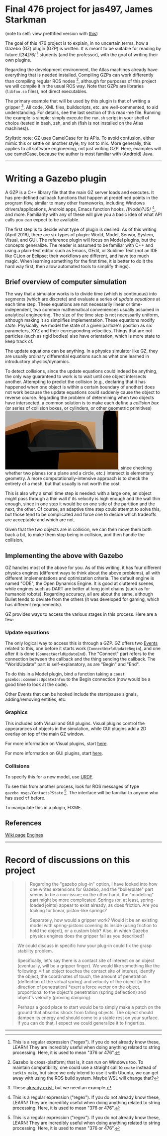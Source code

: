 # Final 476 project for jas497, James Starkman

(note to self: view prettified version with [this](http://dillinger.io/))

The goal of this 476 project is to explain, in no uncertain terms, how
a Gazebo (GZ) plugin (GZP) is written.  It is meant to be suitable for
reading by future /[34]76/ [^regex] students (and the professor), with
the goal of writing their own plugins.

Regarding the development environment, the Atlas machines already have
everything that is needed installed.  Compiling GZPs can work
differently than compiling regular ROS nodes [^gazebo_build], although
for purposes of this project we will compile it in the usual ROS way.
Note that GZPs are libraries (`libfoo.so` files), not direct
executables.

The primary example that will be used by this plugin is that of
writing a gripper [^gripper].  All code, XML files, buildscripts,
etc. are well-commented, to aid understanding.  For details, see the
last section of this read-me file.  Running the example is simple:
simply execute the `run.sh` script in your shell of choice (tested in
bash, zsh, and sh (fish is not installed on the Atlas machines)).

Stylistic note: GZ uses CamelCase for its APIs.  To avoid confusion,
either mimic this or settle on another style; try not to mix.  More
generally, this applies to all software engineering, not just writing
GZP.  Here, examples will use camelCase, because the author is most
familiar with (Android) Java.

---------------------------------------------------------------------

# Writing a Gazebo plugin

A GZP is a C++ library file that the main GZ server loads and
executes.  It has pre-defined callback functions that happen at
predefined points in the program flow, similar to many other
frameworks, including Windows drivers/applications, Android apps,
Emacs function hooks, /(Node)?JS/ [^regex], and more.  Familiarity
with any of these will give you a basic idea of what API calls you can
expect to be available.

The first step is to decide what type of plugin is desired.  As of
this writing (April 2016), there are six types of plugin: World,
Model, Sensor, System, Visual, and GUI.  The reference plugin will
focus on Model plugins, but the concepts generalize.  The reader is
assumed to be familiar with C++ and using a plain-text editor such as
Emacs, GEdit, or Sublime Text (not an IDE like CLion or Eclipse; their
workflows are different, and have too much magic.  When learning
something for the first time, it is better to do it the hard way
first, then allow automated tools to simplify things).

## Brief overview of computer simulation

The way that a simulator works is to divide time (which is continuous)
into segments (which are discrete) and evaluate a series of *update
equations* at each time step.  These equations are not necessarily
linear or time-independent, two common mathematical conveniences
usually assumed in analytical engineering.  The size of the time step
is not necessarily uniform, although making it so simplifies
implementation.  These equations modify *state*.  Physically, we model
the state of a given particle's position as six parameters, XYZ and
their corresponding velocities.  Things that are not particles (such
as rigid bodies) also have orientation, which is more state to keep
track of.

The update equations can be anything.  In a physics simulator like GZ,
they are usually ordinary differential equations such as what one
learned in introductory physics/dynamics.

To detect collisions, since the update equations could indeed be
anything, the only way guaranteed to work is to wait until one object
intersects another.  Attempting to predict the collision (e.g.,
declaring that it has happened when one object is within a certain
boundary of another) does not work because the update equations could
suddenly cause the object to reverse course.  Regarding the problem of
determining when two objects have intersected, a common solution is to
make each define a *collision box* (or series of collision boxes, or
cylinders, or other geometric primitives) ![img_collide], since
checking whether two planes (or a plane and a circle, etc.) intersect
is elementary geometry.  A more computationally-intensive approach is
to check the entirety of a mesh, but that usually is not worth the
cost.

[img_collide]: images/collision_box.png "Example: grey tote in Gazebo.
Orange planes are the collision box, while the visual of the tote is
the mesh.  Notice how they are similar, but not the same, and think
about why the tradeoff was made."

This is also why a small time step is needed: with a large one, an
object might pass through a thin wall if its velocity is high enough
and the wall thin enough, since in one step it would be on one side of
the partition and the next, the other.  Of course, an adaptive time
step could attempt to solve this, but those tend to be complicated and
force one to decide which tradeoffs are acceptable and which are not.

Given that the two objects are in collision, we can then move them
both back a bit, to make them stop being in collision, and then handle
the collision.

## Implementing the above with Gazebo

GZ handles most of the above for you.  As of this writing, it has four
different physics engines (different ways to think about the above
problems), all with different implementations and optimization
criteria.  The default engine is named "ODE", the Open Dynamics
Engine.  It is good at cluttered scenes, while engines such as DART
are better at long joint chains (such as for humanoid robots).
Regarding accuracy, all are about the same, although Bullet tends to
deviate from the others (it was developed for gaming, which has
different requirements).

GZ provides ways to access the various stages in this process.  Here
are a few:

### Update equations

The only logical way to access this is through a GZP.  GZ offers two
[Events](https://osrf-distributions.s3.amazonaws.com/gazebo/api/dev/classgazebo_1_1event_1_1Events.html)
related to this, one before it starts work
(`ConnectWorldUpdateBegin`), and one after it is done
(`ConnectWorldUpdateEnd`).  The "Connect" part refers to the
connection between the callback and the thing sending the callback.
The "WorldUpdate" part is self-explanatory, as are "Begin" and "End".

To do this in a Model plugin, bind a function taking a `const
gazebo::common::UpdateInfo&` to the Begin connection (now would be a
good time to look at the code).

Other Events that can be hooked include the start/pause signals,
adding/removing entities, etc.

### Graphics

This includes both Visual and GUI plugins.  Visual plugins control the
appearances of objects in the simulation, while GUI plugins add a 2D
overlay on top of the main GZ window.

For more information on Visual plugins, start
[here](http://answers.gazebosim.org/question/3383/how-to-add-a-dynamic-visual-marker-in-gazebo/).

For more information on GUI plugins, start
[here](http://gazebosim.org/tutorials?tut=gui_overlay).

### Collisions

To specify this for a new model, use
[URDF](http://wiki.ros.org/urdf/Tutorials/Adding%20Physical%20and%20Collision%20Properties%20to%20a%20URDF%20Model).

To see this from another process, look for ROS messages of type
`gazebo_msgs/Contacts?State` [^regex].  The interface will be familiar
to anyone who has used `tf` before.

To manipulate this in a plugin, FIXME.








## References

[Wiki page](http://gazebosim.org/tutorials?tut=plugins_hello_world&cat=write_plugin)
[Engines](http://gazebosim.org/blog/feature_physics)

---------------------------------------------------------------------

# Record of discussions on this project

>> Regarding the "gazebo plug-in" option, I have looked into how one
>> writes extensions for Gazebo, and the "boilerplate" part seems to be a
>> non-issue; on the other hand, the "modelling" part might be more
>> complicated.  Springs (or, at least, spring-loaded joints) appear to
>> exist already, as does friction.  Are you looking for linear,
>> piston-like springs?
>> 
>> Separately, how would a gripper work?  Would it be an existing model
>> with spring-pistons covering its inside (using friction to hold the
>> object), or a custom blob?  Also, in which Gazebo physics engines does
>> the gripper fail as you described?
 
> We could discuss in specific how your plug-in could fix the grasp
> stability problem.
> 
> Specifically, let's say there is a contact site of interest on an
> object (eventually, will be a gripper finger).  We would like
> something like the following: *If an object touches the contact site
> of interest, identify the object, the coordinates of touch, the amount
> of penetration (deflection of the virtual spring) and velocity of the
> object (in the direction of penetration) *exert a force vector on the
> object, proportional to the object's penetration (spring deflection)
> and object's velocity (proving damping).
> 
> Perhaps a good place to start would be to simply make a patch on the
> ground that absorbs shock from falling objects.  The object should
> dampen its energy and should come to a stable rest on your surface.
> If you can do that, I expect we could generalize it to fingertips.

---------------------------------------------------------------------

[^regex]: This is a regular expression ("regex").  If you do not
    already know these, LEARN!  They are incredibly useful when doing
    anything related to string processing.  Here, it is used to mean
    "376 or 476".

[^gripper]: These
    [already exist](https://osrf-distributions.s3.amazonaws.com/gazebo/api/dev/classgazebo_1_1physics_1_1Gripper.html),
    but we need an example.

[^gazebo_build]: Gazebo is cross-platform; that is, it can run on
	Windows too.  To maintain compatibility, one could use a straight
	call to `cmake` instead of `catkin_make`, but since we only intend
	to use it with Ubuntu, we can get away with using the ROS build
	system.  Maybe WSL [^WSL] will change that?
	
[^WSL]: Windows Subsystem for Linux, a feature in Windows 10 Developer
	Preview (and eventually the full release) that works by
	translating syscalls, live, between the two systems, allowing one
	to run Ubuntu programs (e.g., bash) in Windows.  It is not a VM.
